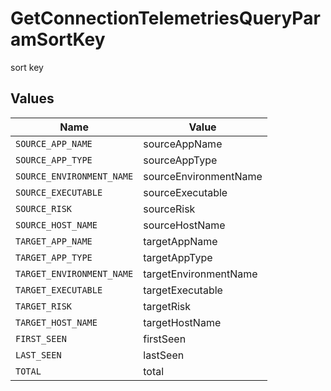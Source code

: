 # GetConnectionTelemetriesQueryParamSortKey

sort key


## Values

| Name                      | Value                     |
| ------------------------- | ------------------------- |
| `SOURCE_APP_NAME`         | sourceAppName             |
| `SOURCE_APP_TYPE`         | sourceAppType             |
| `SOURCE_ENVIRONMENT_NAME` | sourceEnvironmentName     |
| `SOURCE_EXECUTABLE`       | sourceExecutable          |
| `SOURCE_RISK`             | sourceRisk                |
| `SOURCE_HOST_NAME`        | sourceHostName            |
| `TARGET_APP_NAME`         | targetAppName             |
| `TARGET_APP_TYPE`         | targetAppType             |
| `TARGET_ENVIRONMENT_NAME` | targetEnvironmentName     |
| `TARGET_EXECUTABLE`       | targetExecutable          |
| `TARGET_RISK`             | targetRisk                |
| `TARGET_HOST_NAME`        | targetHostName            |
| `FIRST_SEEN`              | firstSeen                 |
| `LAST_SEEN`               | lastSeen                  |
| `TOTAL`                   | total                     |
